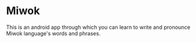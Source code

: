 # Miwok
This is an android app through which you can learn to write and pronounce Miwok language's  words and  phrases.


